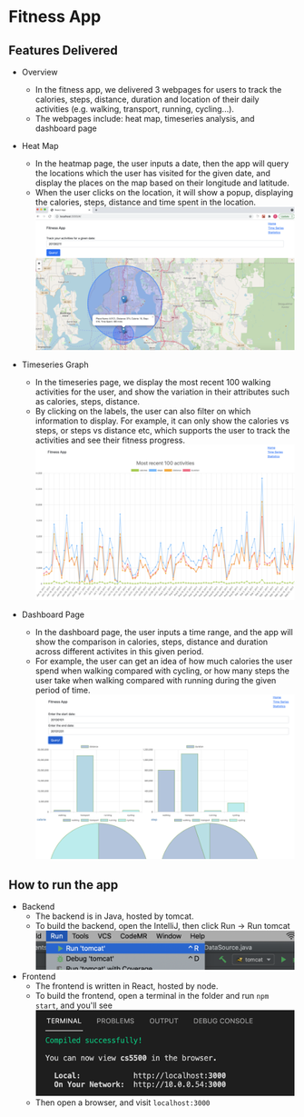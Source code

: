 # Fitness App

## Features Delivered
- Overview
    - In the fitness app, we delivered 3 webpages for users to track the calories, steps, distance, duration and location of their daily activities (e.g. walking, transport, running, cycling...).
    - The webpages include: heat map, timeseries analysis, and dashboard page

- Heat Map
    - In the heatmap page, the user inputs a date, then the app will query the locations which the user has visited for the given date, and display the places on the map based on their longitude and latitude.
    - When the user clicks on the location, it will show a popup, displaying the calories, steps, distance and time spent in the location.
    ![image](screenshot/heatmap.png)
    
- Timeseries Graph
    - In the timeseries page, we display the most recent 100 walking activities for the user, and show the variation in their attributes such as calories, steps, distance.
    - By clicking on the labels, the user can also filter on which information to display. For example, it can only show the calories vs steps, or steps vs distance etc, which supports the user to track the activities and see their fitness progress.
    ![image](screenshot/timeseries.png)

- Dashboard Page    
    - In the dashboard page, the user inputs a time range, and the app will show the comparison in calories, steps, distance and duration across different activites in this given period. 
    - For example, the user can get an idea of how much calories the user spend when walking compared with cycling, or how many steps the user take when walking compared with running during the given period of time.
    ![image](screenshot/dashboard.png)

## How to run the app
- Backend
    - The backend is in Java, hosted by tomcat. 
    - To build the backend, open the IntelliJ, then click Run -> Run tomcat
     ![image](screenshot/run_tomcat.png)
- Frontend
    - The frontend is written in React, hosted by node.
    - To build the frontend, open a terminal in the folder and run `npm start`, and you'll see
    ![image](screenshot/react_run.png)
    - Then open a browser, and visit `localhost:3000`
